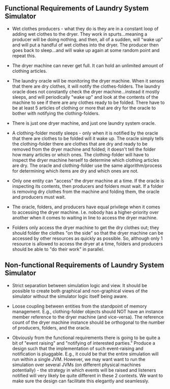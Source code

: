 ## Functional Requirements of Laundry System Simulator

+ Wet clothes producers - what they do is they are in a constant loop of adding
wet clothes to the dryer.  They work in spurts...meaning a producer will be
doing nothing, and then, all of a sudden, will "wake up" and will put a handful
of wet clothes into the dryer.  The producer then goes back to sleep...and will
wake up again at some random point and repeat this.

+ The dryer machine can never get full.  It can hold an unlimited amount of
clothing articles.

+ The laundry oracle will be monitoring the dryer machine.  When it senses that
there are dry clothes, it will notify the clothes-folders.  The laundry oracle
does not constantly check the dryer machine...instead it mostly sleeps, and will
periodically "wake up" and look at the contents of the machine to see if there
are any clothes ready to be folded.  There have to be at least 5 articles of
clothing or more that are dry for the oracle to bother with notifying the
clothing-folders.

+ There is just one dryer machine, and just one laundry system oracle.

+ A clothing-folder mostly sleeps - only when it is notified by the oracle that
there are clothes to be folded will it wake up.  The oracle simply tells the
clothing-folder there are clothes that are dry and ready to be removed from
the dryer machine and folded; it doesn't tell the folder how many articles or
which ones.  The clothing-folder will have to inspect the dryer machine herself
to determine which clothing articles are dry.  The oracle and clothing-folder
use the same algorithm/process for determining which items are dry and which
ones are not.

+ Only one entity can "access" the dryer machine at a time.  If the oracle
is inspecting its contents, then producers and folders must wait.  If a folder
is removing dry clothes from the machine and folding them, the oracle and
producers must wait.

+ The oracle, folders, and producers have equal privilege when it comes to
accessing the dryer machine.  I.e. nobody has a higher-priority over another when
it comes to waiting in line to access the dryer machine.

+ Folders only access the dryer machine to get the dry clothes out; they should
folder the clothes "on the side" so that the dryer machine can be accessed by 
other resources as quickly as possible.  So, although only 1 resource is allowed
to access the dryer at a time, folders and producers should be able to 
"do their work" in parallel.

## Non-functional Requirements of Laundry System Simulator

+ Strict separation between simulation logic and view.  It should be possible
to create both graphical and non-graphical views of the simulator without the
simulator logic itself being aware.  

+ Loose coupling between entities from the standpoint of memory
management.  E.g., clothing-folder objects should NOT have an instance member
reference to the dryer machine (and vice-versa).  The reference count of the
dryer machine instance should be orthogonal to the number of producers,
folders, and the oracle.   

+ Obviously from the functional requirements there is going to be quite a
bit of "event raising" and "notifying of interested parties."  Produce a 
design such that the implementation of such event-raising and notification
is pluggable.  E.g., it could be that the entire simulation will run 
within a single JVM.  However, we may want want to run the simulation over
several JVMs (on different physical machines potentially) - the strategy in
which events will be raised and listeners notified will very likely be quite
different in these 2 contexts.  We want to make sure the design can facilitate
this elegantly and seamlessly.
